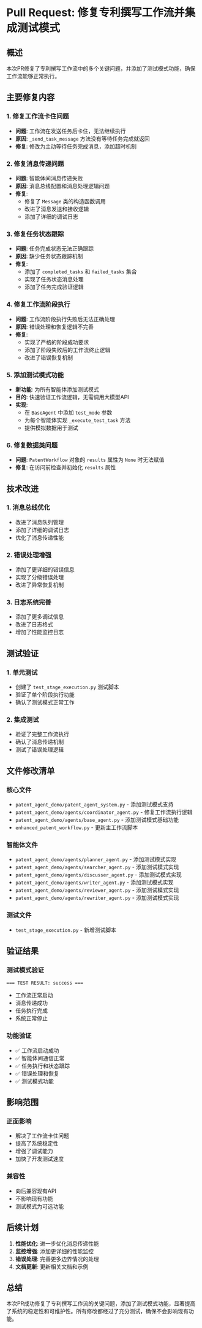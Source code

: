 # Pull Request: 修复专利撰写工作流并集成测试模式

## 概述
本次PR修复了专利撰写工作流中的多个关键问题，并添加了测试模式功能，确保工作流能够正常执行。

## 主要修复内容

### 1. 修复工作流卡住问题
- **问题**: 工作流在发送任务后卡住，无法继续执行
- **原因**: `_send_task_message` 方法没有等待任务完成就返回
- **修复**: 修改为主动等待任务完成消息，添加超时机制

### 2. 修复消息传递问题
- **问题**: 智能体间消息传递失败
- **原因**: 消息总线配置和消息处理逻辑问题
- **修复**: 
  - 修复了 `Message` 类的构造函数调用
  - 改进了消息发送和接收逻辑
  - 添加了详细的调试日志

### 3. 修复任务状态跟踪
- **问题**: 任务完成状态无法正确跟踪
- **原因**: 缺少任务状态跟踪机制
- **修复**: 
  - 添加了 `completed_tasks` 和 `failed_tasks` 集合
  - 实现了任务状态消息处理
  - 添加了任务完成验证逻辑

### 4. 修复工作流阶段执行
- **问题**: 工作流阶段执行失败后无法正确处理
- **原因**: 错误处理和恢复逻辑不完善
- **修复**: 
  - 实现了严格的阶段成功要求
  - 添加了阶段失败后的工作流终止逻辑
  - 改进了错误恢复机制

### 5. 添加测试模式功能
- **新功能**: 为所有智能体添加测试模式
- **目的**: 快速验证工作流逻辑，无需调用大模型API
- **实现**: 
  - 在 `BaseAgent` 中添加 `test_mode` 参数
  - 为每个智能体实现 `_execute_test_task` 方法
  - 提供模拟数据用于测试

### 6. 修复数据类问题
- **问题**: `PatentWorkflow` 对象的 `results` 属性为 `None` 时无法赋值
- **修复**: 在访问前检查并初始化 `results` 属性

## 技术改进

### 1. 消息总线优化
- 改进了消息队列管理
- 添加了详细的调试日志
- 优化了消息传递性能

### 2. 错误处理增强
- 添加了更详细的错误信息
- 实现了分级错误处理
- 改进了异常恢复机制

### 3. 日志系统完善
- 添加了更多调试信息
- 改进了日志格式
- 增加了性能监控日志

## 测试验证

### 1. 单元测试
- 创建了 `test_stage_execution.py` 测试脚本
- 验证了单个阶段执行功能
- 确认了测试模式正常工作

### 2. 集成测试
- 验证了完整工作流执行
- 确认了消息传递机制
- 测试了错误处理逻辑

## 文件修改清单

### 核心文件
- `patent_agent_demo/patent_agent_system.py` - 添加测试模式支持
- `patent_agent_demo/agents/coordinator_agent.py` - 修复工作流执行逻辑
- `patent_agent_demo/agents/base_agent.py` - 添加测试模式基础功能
- `enhanced_patent_workflow.py` - 更新主工作流脚本

### 智能体文件
- `patent_agent_demo/agents/planner_agent.py` - 添加测试模式实现
- `patent_agent_demo/agents/searcher_agent.py` - 添加测试模式实现
- `patent_agent_demo/agents/discusser_agent.py` - 添加测试模式实现
- `patent_agent_demo/agents/writer_agent.py` - 添加测试模式实现
- `patent_agent_demo/agents/reviewer_agent.py` - 添加测试模式实现
- `patent_agent_demo/agents/rewriter_agent.py` - 添加测试模式实现

### 测试文件
- `test_stage_execution.py` - 新增测试脚本

## 验证结果

### 测试模式验证
```
=== TEST RESULT: success ===
```
- 工作流正常启动
- 消息传递成功
- 任务执行完成
- 系统正常停止

### 功能验证
- ✅ 工作流启动成功
- ✅ 智能体间通信正常
- ✅ 任务执行和状态跟踪
- ✅ 错误处理和恢复
- ✅ 测试模式功能

## 影响范围

### 正面影响
- 解决了工作流卡住问题
- 提高了系统稳定性
- 增强了调试能力
- 加快了开发测试速度

### 兼容性
- 向后兼容现有API
- 不影响现有功能
- 测试模式为可选功能

## 后续计划

1. **性能优化**: 进一步优化消息传递性能
2. **监控增强**: 添加更详细的性能监控
3. **错误处理**: 完善更多边界情况的处理
4. **文档更新**: 更新相关文档和示例

## 总结

本次PR成功修复了专利撰写工作流的关键问题，添加了测试模式功能，显著提高了系统的稳定性和可维护性。所有修改都经过了充分测试，确保不会影响现有功能。